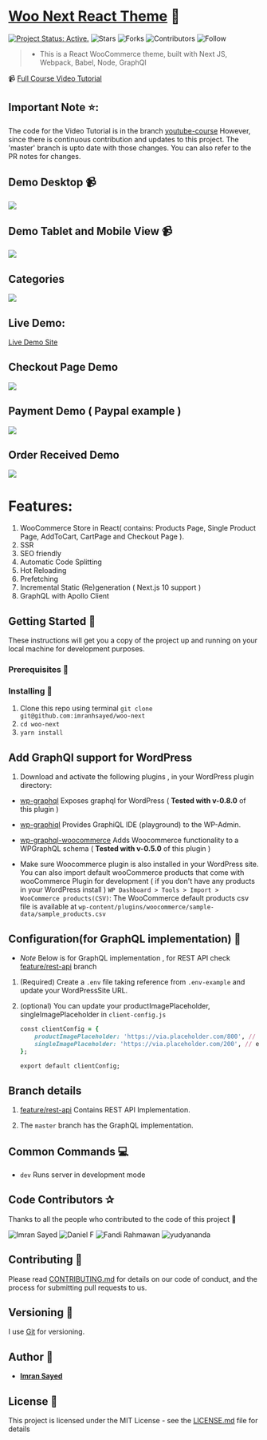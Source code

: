 # [Woo Next React Theme](https://woo-next.imranhsayed.now.sh/) :rocket:
[![Project Status: Active.](https://www.repostatus.org/badges/latest/active.svg)](https://www.repostatus.org/#active)
![Stars](https://img.shields.io/github/stars/imranhsayed/woo-next?label=%E2%AD%90%20Stars)
![Forks](https://img.shields.io/github/forks/imranhsayed/woo-next?color=%23ff69b4)
![Contributors](https://img.shields.io/github/contributors/imranhsayed/woo-next?color=blue)
![Follow](https://img.shields.io/github/followers/imranhsayed?label=Please%20follow%20%20to%20support%20my%20work%20%F0%9F%99%8F&style=social)

> * This is a React WooCommerce theme, built with Next JS, Webpack, Babel, Node, GraphQl

📹 [Full Course Video Tutorial](https://codeytek.com/course/woocommerce-with-react-course/)

## Important Note ⭐:
The code for the Video Tutorial is in the branch [youtube-course](https://github.com/imranhsayed/woo-next/tree/youtube-course)
However, since there is continuous contribution and updates to this project. The 'master'
branch is upto date with those changes. You can also refer to the PR notes for changes.

## Demo Desktop :video_camera:

![](desktop-example.gif)

## Demo Tablet and Mobile View :video_camera:

![](tablet-mobile.gif)

## Categories
![](Categories.png)

## Live Demo:

[Live Demo Site](https://woo-next.imranhsayed.now.sh/)

## Checkout Page Demo
![](Checkout-page.gif)

## Payment Demo ( Paypal example )
![](paypal-payment-demo.gif)

## Order Received Demo
![](order-received-demo.gif)

# Features:

1. WooCommerce Store in React( contains: Products Page, Single Product Page, AddToCart, CartPage and Checkout Page ).
2. SSR
3. SEO friendly
4. Automatic Code Splitting
5. Hot Reloading
6. Prefetching
8. Incremental Static (Re)generation ( Next.js 10 support )
9. GraphQL with Apollo Client

## Getting Started :rocket:

These instructions will get you a copy of the project up and running on your local machine for development purposes.

### Prerequisites :page_facing_up:

### Installing :wrench:

1. Clone this repo using terminal `git clone git@github.com:imranhsayed/woo-next`
2. `cd woo-next`
3. `yarn install`

## Add GraphQl support for WordPress

1. Download and activate the following plugins , in your WordPress plugin directory:

* [wp-graphql](https://github.com/imranhsayed/woo-next/tree/master/wordpress/plugins) Exposes graphql for WordPress ( **Tested with v-0.8.0** of this plugin )
* [wp-graphiql](https://github.com/imranhsayed/woo-next/tree/master/wordpress/plugins) Provides GraphiQL IDE (playground) to the WP-Admin.
* [wp-graphql-woocommerce](https://github.com/imranhsayed/woo-next/tree/master/wordpress/plugins) Adds Woocommerce functionality to a WPGraphQL schema ( **Tested with v-0.5.0** of this plugin )

* Make sure Woocommerce plugin is also installed in your WordPress site. You can also import default wooCommerce products that come with wooCommerce Plugin for development ( if you don't have any products in your WordPress install ) `WP Dashboard > Tools > Import > WooCommerce products(CSV)`: The WooCommerce default products csv file is available at `wp-content/plugins/woocommerce/sample-data/sample_products.csv`



## Configuration(for GraphQL implementation) :wrench:

* _Note_ Below is for GraphQL implementation , for REST API check [feature/rest-api](https://github.com/imranhsayed/woo-next/tree/feature/rest-api) branch

1. (Required) Create a `.env` file taking reference from `.env-example` and  update your WordPressSite URL.
2. (optional) You can update your productImagePlaceholder, singleImagePlaceholder in `client-config.js`
   
   ```ruby
   const clientConfig = {
       productImagePlaceholder: 'https://via.placeholder.com/800', // e.g https://via.placeholder.com/434 - Placeholder image URL for index page
       singleImagePlaceholder: 'https://via.placeholder.com/200', // e.g https://via.placeholder.com/200 - Placeholder image URL for individual product page
   };
   
   export default clientConfig;
   ```

## Branch details

1. [feature/rest-api](https://github.com/imranhsayed/woo-next/tree/feature/rest-api) Contains REST API Implementation.

2. The `master` branch has the GraphQL implementation.  

## Common Commands :computer:

* `dev` Runs server in development mode

## Code Contributors ✰

Thanks to all the people who contributed to the code of this project 🤝 

<div>
    <img src="https://github.com/imranhsayed.png?size=30" alt="Imran Sayed">
    <img src="https://github.com/w3bdesign.png?size=30" alt="Daniel F">
    <img src="https://github.com/delunix.png?size=30" alt="Fandi Rahmawan">
    <img src="https://github.com/yudyananda.png?size=30" alt="yudyananda">
</div>


## Contributing :busts_in_silhouette:

Please read [CONTRIBUTING.md](https://gist.github.com/PurpleBooth/b24679402957c63ec426) for details on our code of conduct, and the process for submitting pull requests to us.

## Versioning :bookmark_tabs:

I use [Git](https://github.com/) for versioning. 

## Author :bust_in_silhouette:

* **[Imran Sayed](https://twitter.com/imranhsayed)**

## License :page_with_curl:

This project is licensed under the MIT License - see the [LICENSE.md](LICENSE.md) file for details
